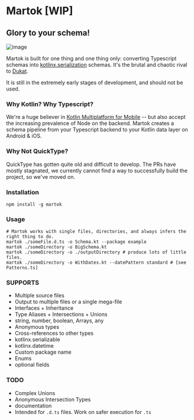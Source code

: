 Martok [WIP]
==
## Glory to your schema!

![image](https://user-images.githubusercontent.com/542872/141661639-3dc8c2e3-d44d-4e56-bed5-7aea1c1f4cb8.png)

Martok is built for one thing and one thing only: converting Typescript schemas into 
[kotlinx.serialization](https://github.com/Kotlin/kotlinx.serialization) 
schemas. It's the brutal and chaotic rival to [Dukat](https://github.com/Kotlin/dukat).

It is still in the extremely early stages of development, and should not be used.

### Why Kotlin? Why Typescript?
We're a huge believer in [Kotlin Multiplatform for Mobile](https://kotlinlang.org/lp/mobile/) --
but also accept the increasing prevalence of Node on the backend. Martok creates a schema pipeline from your
Typescript backend to your Kotlin data layer on Android & iOS.

### Why Not QuickType?
QuickType has gotten quite old and difficult to develop. The PRs have mostly stagnated, 
we currently cannot find a way to successfully build the project, so we've moved on.


### Installation
```shell
npm install -g martok
```

### Usage
```shell 
# Martok works with single files, directories, and always infers the right thing to do.
martok ./someFile.d.ts -o Schema.kt --package example
martok ./someDirectory -o BigSchema.kt
martok ./someDirectory -o ./outputDirectory # produce lots of little files.
martok ./someDirectory -o WithDates.kt --datePattern standard # [see Patterns.ts]
```

### SUPPORTS
* Multiple source files
* Output to multiple files or a single mega-file
* Interfaces + Inheritance
* Type Aliases + Intersections + Unions
* string, number, boolean, Arrays, any
* Anonymous types
* Cross-references to other types
* kotlinx.serializable
* kotlinx.datetime
* Custom package name
* Enums
* optional fields

### TODO
* Complex Unions
* Anonymous Intersection Types
* documentation
* Intended for `.d.ts` files. Work on safer execution for `.ts` 
